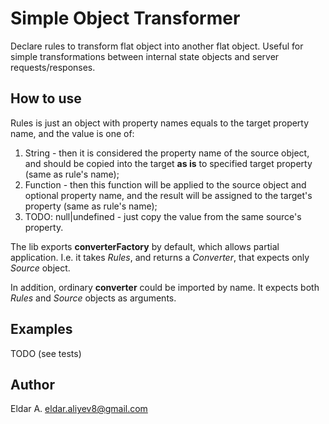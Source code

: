 Simple Object Transformer
=========================

Declare rules to transform flat object into another flat object.
 Useful for simple transformations between internal state objects
 and server requests/responses.
 
How to use
----------

Rules is just an object with property names equals to the target property name,
and the value is one of:
1) String - then it is considered the property name of the source object,
 and should be copied into the target **as is** to specified target property (same
 as rule's name);
2) Function - then this function will be applied to the source object and optional
 property name, and the result will be assigned to the target's property (same
 as rule's name);
3) TODO: null|undefined - just copy the value from the same source's property.

The lib exports __converterFactory__ by default, which allows partial application.
I.e. it takes _Rules_, and returns a _Converter_, that expects only _Source_ object.

In addition, ordinary __converter__ could be imported by name. It expects both
_Rules_ and _Source_ objects as arguments.

Examples
--------
TODO (see tests)

Author
------
Eldar A. <eldar.aliyev8@gmail.com>
